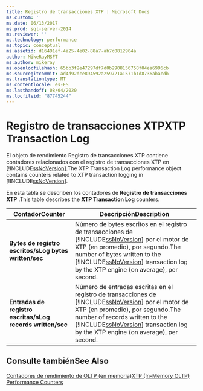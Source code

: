 ```yaml
---
title: Registro de transacciones XTP | Microsoft Docs
ms.custom: ''
ms.date: 06/13/2017
ms.prod: sql-server-2014
ms.reviewer: ''
ms.technology: performance
ms.topic: conceptual
ms.assetid: d16491ef-4a25-4e02-88a7-ab7c0812904a
author: MikeRayMSFT
ms.author: mikeray
ms.openlocfilehash: 65bb3f2e47297df7d0b2908156758f04ea6996cb
ms.sourcegitcommit: ad4d92dce894592a259721a1571b1d8736abacdb
ms.translationtype: MT
ms.contentlocale: es-ES
ms.lasthandoff: 08/04/2020
ms.locfileid: "87745244"
---
```

# <a name="xtp-transaction-log"></a><span data-ttu-id="d80fe-102">Registro de transacciones XTP</span><span class="sxs-lookup"><span data-stu-id="d80fe-102">XTP Transaction Log</span></span>
  <span data-ttu-id="d80fe-103">El objeto de rendimiento Registro de transacciones XTP contiene contadores relacionados con el registro de transacciones XTP en [!INCLUDE[ssNoVersion](../../includes/ssnoversion-md.md)].</span><span class="sxs-lookup"><span data-stu-id="d80fe-103">The XTP Transaction Log performance object contains counters related to XTP transaction logging in [!INCLUDE[ssNoVersion](../../includes/ssnoversion-md.md)].</span></span>  
  
 <span data-ttu-id="d80fe-104">En esta tabla se describen los contadores de **Registro de transacciones XTP** .</span><span class="sxs-lookup"><span data-stu-id="d80fe-104">This table describes the **XTP Transaction Log** counters.</span></span>  
  
|<span data-ttu-id="d80fe-105">Contador</span><span class="sxs-lookup"><span data-stu-id="d80fe-105">Counter</span></span>|<span data-ttu-id="d80fe-106">Descripción</span><span class="sxs-lookup"><span data-stu-id="d80fe-106">Description</span></span>|  
|-------------|-----------------|  
|<span data-ttu-id="d80fe-107">**Bytes de registro escritos/s**</span><span class="sxs-lookup"><span data-stu-id="d80fe-107">**Log bytes written/sec**</span></span>|<span data-ttu-id="d80fe-108">Número de bytes escritos en el registro de transacciones de [!INCLUDE[ssNoVersion](../../includes/ssnoversion-md.md)] por el motor de XTP (en promedio), por segundo.</span><span class="sxs-lookup"><span data-stu-id="d80fe-108">The number of bytes written to the [!INCLUDE[ssNoVersion](../../includes/ssnoversion-md.md)] transaction log by the XTP engine (on average), per second.</span></span>|  
|<span data-ttu-id="d80fe-109">**Entradas de registro escritas/s**</span><span class="sxs-lookup"><span data-stu-id="d80fe-109">**Log records written/sec**</span></span>|<span data-ttu-id="d80fe-110">Número de entradas escritas en el registro de transacciones de [!INCLUDE[ssNoVersion](../../includes/ssnoversion-md.md)] por el motor de XTP (en promedio), por segundo.</span><span class="sxs-lookup"><span data-stu-id="d80fe-110">The number of records written to the [!INCLUDE[ssNoVersion](../../includes/ssnoversion-md.md)] transaction log by the XTP engine (on average), per second.</span></span>|  
  
## <a name="see-also"></a><span data-ttu-id="d80fe-111">Consulte también</span><span class="sxs-lookup"><span data-stu-id="d80fe-111">See Also</span></span>  
 [<span data-ttu-id="d80fe-112">Contadores de rendimiento de OLTP &#40;en memoria&#41;</span><span class="sxs-lookup"><span data-stu-id="d80fe-112">XTP &#40;In-Memory OLTP&#41; Performance Counters</span></span>](../../integration-services/performance/performance-counters.md)  
  
  

